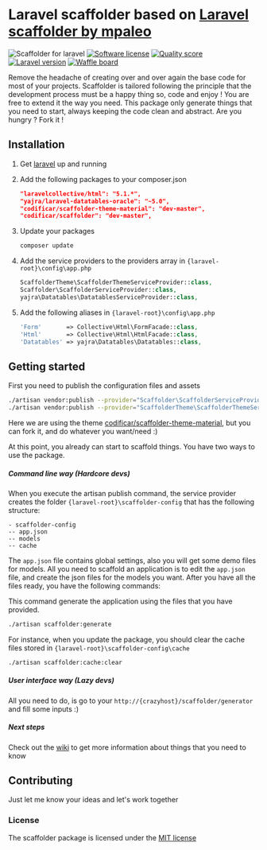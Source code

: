 # Laravel scaffolder based on [Laravel scaffolder by mpaleo](http://github.com/mpaleo/scaffolder)
![Scaffolder for laravel](https://cloud.githubusercontent.com/assets/5132565/11066969/17feb094-87a9-11e5-96cb-1402e4c7aaca.png)
[![Software license](https://img.shields.io/badge/license-MIT-blue.svg?style=flat-square)](LICENSE)
[![Quality score](https://img.shields.io/scrutinizer/g/codificar/scaffolder.svg?style=flat-square)](https://scrutinizer-ci.com/g/codificar/scaffolder)
[![Laravel version](https://img.shields.io/badge/for%20laravel-5.1-orange.svg?style=flat-square)](https://github.com/laravel/framework/tree/5.1)
[![Waffle board](https://img.shields.io/badge/waffle.io-Go-blue.svg?style=flat-square)](https://waffle.io/codificar/scaffolder)

Remove the headache of creating over and over again the base code for most of your projects. Scaffolder is tailored following the principle that the development process must be a happy thing so, code and enjoy !
You are free to extend it the way you need. This package only generate things that you need to start, always keeping the code clean and abstract. Are you hungry ? Fork it !

## Installation
1. Get [laravel](http://laravel.com/docs/5.1#installation) up and running
2. Add the following packages to your composer.json

    ```json
    "laravelcollective/html": "5.1.*",
    "yajra/laravel-datatables-oracle": "~5.0",
    "codificar/scaffolder-theme-material": "dev-master",
    "codificar/scaffolder": "dev-master",
    ```
3. Update your packages

    ```bash
    composer update
    ````
4. Add the service providers to the providers array in `{laravel-root}\config\app.php`

    ```php
    ScaffolderTheme\ScaffolderThemeServiceProvider::class,
    Scaffolder\ScaffolderServiceProvider::class,
    yajra\Datatables\DatatablesServiceProvider::class,
    ```
5. Add the following aliases in `{laravel-root}\config\app.php`

    ```php
    'Form'       => Collective\Html\FormFacade::class,
    'Html'       => Collective\Html\HtmlFacade::class,
    'Datatables' => yajra\Datatables\Datatables::class,
    ```

## Getting started
First you need to publish the configuration files and assets

```bash
./artisan vendor:publish --provider="Scaffolder\ScaffolderServiceProvider"
./artisan vendor:publish --provider="ScaffolderTheme\ScaffolderThemeServiceProvider" --force
```

Here we are using the theme [codificar/scaffolder-theme-material](https://github.com/codificar/scaffolder-theme-material), but you can fork it, and do whatever you want/need :)

At this point, you already can start to scaffold things. You have two ways to use the package.

##### Command line way (Hardcore devs)
When you execute the artisan publish command, the service provider creates the folder `{laravel-root}\scaffolder-config` that has the following structure:

```
- scaffolder-config
-- app.json
-- models
-- cache
```

The `app.json` file contains global settings, also you will get some demo files for models. All you need to scaffold an application is to edit the `app.json` file, and create the json files for the models you want. After you have all the files ready, you have the following commands:

This command generate the application using the files that you have provided.
```bash
./artisan scaffolder:generate
```

For instance, when you update the package, you should clear the cache files stored in `{laravel-root}\scaffolder-config\cache`
```bash
./artisan scaffolder:cache:clear
```

##### User interface way (Lazy devs)
All you need to do, is go to your `http://{crazyhost}/scaffolder/generator` and fill some inputs :)

##### Next steps
Check out the [wiki](https://github.com/codificar/scaffolder/wiki) to get more information about things that you need to know

## Contributing
Just let me know your ideas and let's work together

### License
The scaffolder package is licensed under the [MIT license](http://opensource.org/licenses/MIT)
